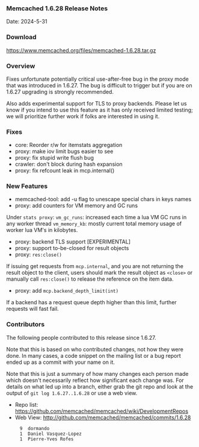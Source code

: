 ### Memcached 1.6.28 Release Notes

Date: 2024-5-31

### Download

https://www.memcached.org/files/memcached-1.6.28.tar.gz

### Overview

Fixes unfortunate potentially critical use-after-free bug in the proxy mode
that was introduced in 1.6.27. The bug is difficult to trigger but if you are
on 1.6.27 upgrading is strongly recommended.

Also adds experimental support for TLS to proxy backends. Please let us know
if you intend to use this feature as it has only received limited testing; we
will prioritize further work if folks are interested in using it.

### Fixes

  * core: Reorder r/w for itemstats aggregation
  * proxy: make iov limit bugs easier to see
  * proxy: fix stupid write flush bug
  * crawler: don't block during hash expansion
  * proxy: fix refcount leak in mcp.internal()

### New Features

  * memcached-tool: add -u flag to unescape special chars in keys names
  * proxy: add counters for VM memory and GC runs

Under `stats proxy`:
`vm_gc_runs`: increased each time a lua VM GC runs in any worker thread
`vm_memory_kb`: mostly current total memory usage of worker lua VM's in
  kilobytes.


  * proxy: backend TLS support [EXPERIMENTAL]
  * proxy: support to-be-closed for result objects
  * proxy: `res:close()`

If issuing get requests from `mcp.internal`, and you are not returning the
result object to the client, users should mark the result object as `<close>`
or manually call `res:close()` to release the reference on the item data.

  * proxy: add `mcp.backend_depth_limit(int)`

If a backend has a request queue depth higher than this limit, further
requests will fast fail.

### Contributors

The following people contributed to this release since 1.6.27.

Note that this is based on who contributed changes, not how they were
done.  In many cases, a code snippet on the mailing list or a bug
report ended up as a commit with your name on it.

Note that this is just a summary of how many changes each person made
which doesn't necessarily reflect how significant each change was.
For details on what led up into a branch, either grab the git repo and
look at the output of `git log 1.6.27..1.6.28` or use a web view.

  * Repo list: https://github.com/memcached/memcached/wiki/DevelopmentRepos
  * Web View: http://github.com/memcached/memcached/commits/1.6.28

```
     9	dormando
     1	Daniel Vasquez-Lopez
     1	Pierre-Yves Rofes

```
